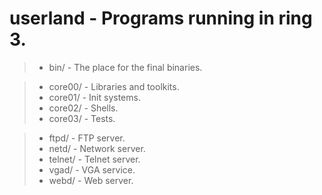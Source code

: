 # userland - Programs running in ring 3.

> * bin/ - The place for the final binaries.

> * core00/ - Libraries and toolkits.
> * core01/ - Init systems.
> * core02/ - Shells.
> * core03/ - Tests.

> * ftpd/ - FTP server.
> * netd/ - Network server.
> * telnet/ - Telnet server. 
> * vgad/ - VGA service.
> * webd/ - Web server.

